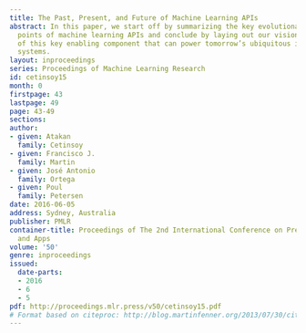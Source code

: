 ```yaml
---
title: The Past, Present, and Future of Machine Learning APIs
abstract: In this paper, we start off by summarizing the key evolutionary turning
  points of machine learning APIs and conclude by laying out our vision for the future
  of this key enabling component that can power tomorrow’s ubiquitous intelligent
  systems.
layout: inproceedings
series: Proceedings of Machine Learning Research
id: cetinsoy15
month: 0
firstpage: 43
lastpage: 49
page: 43-49
sections: 
author:
- given: Atakan
  family: Cetinsoy
- given: Francisco J.
  family: Martin
- given: José Antonio
  family: Ortega
- given: Poul
  family: Petersen
date: 2016-06-05
address: Sydney, Australia
publisher: PMLR
container-title: Proceedings of The 2nd International Conference on Predictive APIs
  and Apps
volume: '50'
genre: inproceedings
issued:
  date-parts:
  - 2016
  - 6
  - 5
pdf: http://proceedings.mlr.press/v50/cetinsoy15.pdf
# Format based on citeproc: http://blog.martinfenner.org/2013/07/30/citeproc-yaml-for-bibliographies/
---
```

